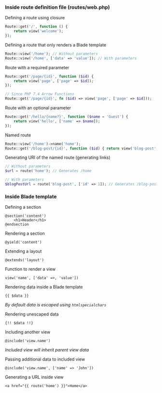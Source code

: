 ### Inside route definition file (routes/web.php)

Defining a route using closure

```php
Route::get('/', function () {
    return view('welcome');
});
```

Defining a route that only renders a Blade template

```php
Route::view('/home'); // Without parameters
Route::view('/home', ['data' => 'value']); // With parameters
```

Route with a required parameter

```php
Route::get('/page/{id}', function ($id) {
    return view('page', ['page' => $id]);
});

// Since PHP 7.4 Arrow Functions
Route::get('/page/{id}', fn ($id) => view('page', ['page' => $id]));
```

Route with an optional parameter

```php
Route::get('/hello/{name?}', function ($name = 'Guest') {
    return view('hello', ['name' => $name]);
});
```

Named route

```php
Route::view('/home')->name('home');
Route::get('/blog-post/{id}', function ($id) { return view('blog-post', ['id' => $id]); });
```

Generating URI of the named route (generating links)

```php
// Without parameters
$url = route('home'); // Generates /home

// With parameters
$blogPostUrl = route('blog-post', ['id' => 1]); // Generates /blog-post/1
```

### Inside Blade template
Defining a section

```blade
@section('content')
	<h1>Header</h1>
@endsection
```
Rendering a section

```blade
@yield('content')
```

Extending a layout

```blade
@extends('layout')
```

Function to render a view

```blade
view('name', ['data' =>‚ 'value'])
```

Rendering data inside a Blade template

```blade
{{ $data }}
```

*By default data is escaped using `htmlspecialchars`*

Rendering unescaped data

```blade
{!! $data !!}
```

Including another view

```blade
@include('view.name')
```

*Included view will inherit parent view data*

Passing additional data to included view

```blade
@include('view.name', ['name' => 'John'])
```

Generating a URL inside view

```blade
<a href="{{ route('home') }}">Home</a>
```
